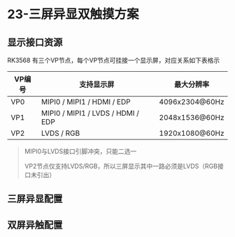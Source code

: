 # 23-三屏异显双触摸方案





## 显示接口资源

RK3568 有三个VP节点，每个VP节点可挂接一个显示屏，对应关系如下表格示

| VP编号 | 支持显示屏                        | 最大分辨率     |
| ------ | --------------------------------- | -------------- |
| VP0    | MIPI0 / MIPI1 / HDMI / EDP        | 4096x2304@60Hz |
| VP1    | MIPI0 / MIPI1 / LVDS / HDMI / EDP | 2048x1536@60Hz |
| VP2    | LVDS / RGB                        | 1920x1080@60Hz |

> MIPI0与LVDS接口引脚冲突，只能二选一
>
> VP2节点仅支持LVDS/RGB，所以三屏显示其中一路必须是LVDS（RGB接口未引出）



## 三屏异显配置







## 双屏异触配置


